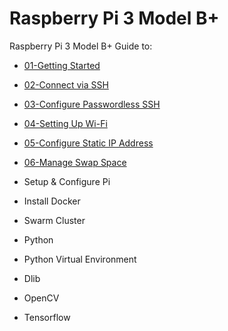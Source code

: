 # Raspberry Pi 3 Model B+
Raspberry Pi 3 Model B+ Guide to:
- [01-Getting Started](./01-getting-started.md)
- [02-Connect via SSH](./02-configure-ssh.md)
- [03-Configure Passwordless SSH](./03-configure-passwordless-ssh.md)
- [04-Setting Up Wi-Fi](./04-setting-up-wi-fi.md)
- [05-Configure Static IP Address](./05-configure-static-ip.md)
- [06-Manage Swap Space](./06-configure-swap-space.md)



 


- Setup &amp; Configure Pi
- Install Docker
- Swarm Cluster
- Python
- Python Virtual Environment
- Dlib
- OpenCV
- Tensorflow
